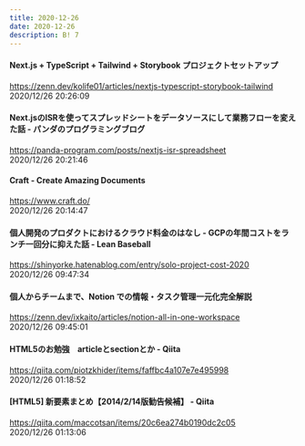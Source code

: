 ```yaml
---
title: 2020-12-26
date: 2020-12-26
description: B! 7
---
```


#### Next.js + TypeScript + Tailwind + Storybook プロジェクトセットアップ
https://zenn.dev/kolife01/articles/nextjs-typescript-storybook-tailwind<br>
2020/12/26 20:26:09<br>


#### Next.jsのISRを使ってスプレッドシートをデータソースにして業務フローを変えた話 - パンダのプログラミングブログ
https://panda-program.com/posts/nextjs-isr-spreadsheet<br>
2020/12/26 20:21:46<br>


#### Craft - Create Amazing Documents
https://www.craft.do/<br>
2020/12/26 20:14:47<br>


#### 個人開発のプロダクトにおけるクラウド料金のはなし - GCPの年間コストをランチ一回分に抑えた話 - Lean Baseball
https://shinyorke.hatenablog.com/entry/solo-project-cost-2020<br>
2020/12/26 09:47:34<br>


#### 個人からチームまで、Notion での情報・タスク管理一元化完全解説
https://zenn.dev/ixkaito/articles/notion-all-in-one-workspace<br>
2020/12/26 09:45:01<br>


#### HTML5のお勉強　articleとsectionとか - Qiita
https://qiita.com/piotzkhider/items/faffbc4a107e7e495998<br>
2020/12/26 01:18:52<br>


#### [HTML5] 新要素まとめ【2014/2/14版勧告候補】 - Qiita
https://qiita.com/maccotsan/items/20c6ea274b0190dc2c05<br>
2020/12/26 01:13:06<br>



